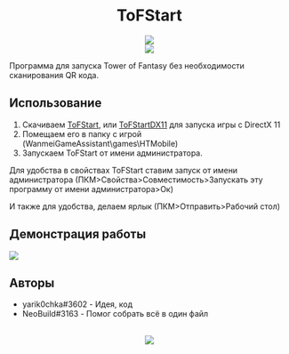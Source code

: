 <h1 align="center">ToFStart</h1>

<div align="center">
<a href="https://discord.gg/QvHWNxb6pH">
<img src="https://invidget.switchblade.xyz/QvHWNxb6pH?language=ru"/>
</a> 
<br>
<img src="https://img.shields.io/github/downloads/yarik0chka/ToFStart/total.svg"/>
<br>
</div>

Программа для запуска Tower of Fantasy без необходимости сканирования QR кода.

## Использование

1. Скачиваем [ToFStart](https://github.com/yarik0chka/ToFStart/releases/latest/download/ToFStart.exe), или [ToFStartDX11](https://github.com/yarik0chka/ToFStart/releases/latest/download/ToFStartDX11.exe) для запуска игры с DirectX 11
2. Помещаем его в папку с игрой (WanmeiGameAssistant\games\HTMobile)
3. Запускаем ToFStart от имени администратора.

Для удобства в свойствах ToFStart ставим запуск от имени администратора (ПКМ>Свойства>Совместимость>Запускать эту программу от имени администратора>Ок)

И также для удобства, делаем ярлык (ПКМ>Отправить>Рабочий стол)

## Демонстрация работы

[![](https://i.ytimg.com/vi/12baQ9mzK-w/maxresdefault.jpg)](https://www.youtube.com/watch?v=12baQ9mzK-w)

## Авторы

- yarik0chka#3602 - Идея, код
- NeoBuild#3163 - Помог собрать всё в один файл

<br>
<div align="center">
<img src="https://count.getloli.com/get/@ToFStart?theme=moebooru-h"/>
</div>
